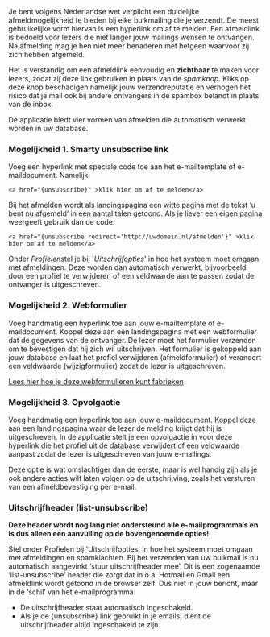Je bent volgens Nederlandse wet verplicht een duidelijke
afmeldmogelijkheid te bieden bij elke bulkmailing die je verzendt. De
meest gebruikelijke vorm hiervan is een hyperlink om af te melden. Een
afmeldlink is bedoeld voor lezers die niet langer jouw mailings wensen
te ontvangen. Na afmelding mag je hen niet meer benaderen met hetgeen
waarvoor zij zich hebben afgemeld.

Het is verstandig om een afmeldlink eenvoudig en **zichtbaar** te maken
voor lezers, zodat zij deze link gebruiken in plaats van de *spamknop*.
Kliks op deze knop beschadigen namelijk jouw verzendreputatie en
verhogen het risico dat je mail ook bij andere ontvangers in de spambox
belandt in plaats van de inbox.

De applicatie biedt vier vormen van afmelden die automatisch verwerkt
worden in uw database.

### Mogelijkheid 1. Smarty unsubscribe link

Voeg een hyperlink met speciale code toe aan het e-mailtemplate of
e-maildocument. Namelijk:

`<a href="{unsubscribe}" >klik hier om af te melden</a>`

Bij het afmelden wordt als landingspagina een witte pagina met de tekst
‘u bent nu afgemeld’ in een aantal talen getoond. Als je liever een
eigen pagina weergeeft gebruik dan de code:

`<a href="{unsubscribe redirect='http://uwdomein.nl/afmelden'}" >klik hier om af te melden</a>`

Onder *Profielen*stel je bij '*Uitschrijfopties*' in hoe het systeem
moet omgaan met afmeldingen. Deze worden dan automatisch verwerkt,
bijvoorbeeld door een profiel te verwijderen of een veldwaarde aan te
passen zodat de ontvanger is uitgeschreven.

### Mogelijkheid 2. Webformulier

Voeg handmatig een hyperlink toe aan jouw e-mailtemplate of
e-maildocument. Koppel deze aan een landingspagina met een webformulier
dat de gegevens van de ontvanger. De lezer moet het formulier verzenden
om te bevestigen dat hij zich wil uitschrijven. Het formulier is
gekoppeld aan jouw database en laat het profiel verwijderen
(afmeldformulier) of verandert een veldwaarde (wijzigformulier) zodat de
lezer is uitgeschreven.

[Lees hier hoe je deze webformulieren kunt
fabrieken](./webformulieren.md)

### Mogelijkheid 3. Opvolgactie

Voeg handmatig een hyperlink toe aan jouw e-maildocument. Koppel deze
aan een landingspagina waar de lezer de melding krijgt dat hij is
uitgeschreven. In de applicatie stelt je een opvolgactie in voor deze
hyperlink die het profiel uit de database verwijdert of een veldwaarde
aanpast zodat de lezer is uitgeschreven van jouw e-mailings.

Deze optie is wat omslachtiger dan de eerste, maar is wel handig zijn
als je ook andere acties wilt laten volgen op de uitschrijving, zoals
het versturen van een afmeldbevestiging per e-mail.

### Uitschrijfheader (list-unsubscribe)

**Deze header wordt nog lang niet ondersteund alle e-mailprogramma’s en
is dus alleen een aanvulling op de bovengenoemde opties!**

Stel onder Profielen bij 'Uitschrijfopties' in hoe het systeem moet
omgaan met afmeldingen en spamklachten. Bij het verzenden van uw
bulkmail is nu automatisch aangevinkt ‘stuur uitschrijfheader mee’. Dit
is een zogenaamde ‘list-unsubscribe’ header die zorgt dat in o.a.
Hotmail en Gmail een afmeldlink wordt getoond in de browser zelf. Dus
niet in jouw bericht, maar in de ‘schil’ van het e-mailprogramma.

-   De uitschrijfheader staat automatisch ingeschakeld.
-   Als je de {unsubscribe} link gebruikt in je emails, dient de
    uitschrijfheader altijd ingeschakeld te zijn.

 
